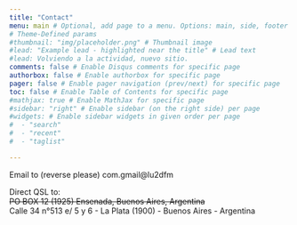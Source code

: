 ```yaml
---
title: "Contact"
menu: main # Optional, add page to a menu. Options: main, side, footer
# Theme-Defined params
#thumbnail: "img/placeholder.png" # Thumbnail image
#lead: "Example lead - highlighted near the title" # Lead text
#lead: Volviendo a la actividad, nuevo sitio.
comments: false # Enable Disqus comments for specific page
authorbox: false # Enable authorbox for specific page
pager: false # Enable pager navigation (prev/next) for specific page
toc: false # Enable Table of Contents for specific page
#mathjax: true # Enable MathJax for specific page
#sidebar: "right" # Enable sidebar (on the right side) per page
#widgets: # Enable sidebar widgets in given order per page
#  - "search"
#  - "recent"
#  - "taglist"

---
```



Email to (reverse please) com.gmail@lu2dfm


Direct QSL to:  
~~PO BOX 12 (1925) Ensenada, Buenos Aires, Argentina~~  
Calle 34 n°513 e/ 5 y 6 - La Plata (1900) - Buenos Aires - Argentina

